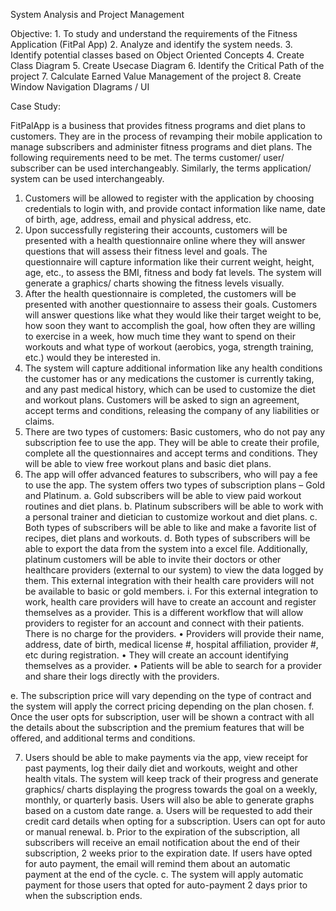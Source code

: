 System Analysis and Project Management

Objective: 1. To study  and understand the requirements of the Fitness Application (FitPal App) 
           2. Analyze and identify the system needs.
           3. Identify potential classes based on Object Oriented Concepts
           4. Create Class Diagram
           5. Create Usecase Diagram
           6. Identify the Critical Path of the project
           7. Calculate Earned Value Management of the project
           8. Create Window Navigation DIagrams / UI
           
Case Study: 
 
FitPalApp is a business that provides fitness programs and diet plans to customers. They are in the process of revamping their mobile application to manage subscribers and administer fitness programs and diet plans. The following requirements need to be met. The terms customer/ user/ subscriber can be used interchangeably. Similarly, the terms application/ system can be used interchangeably.

1)	Customers will be allowed to register with the application by choosing credentials to login with, and provide contact information like name, date of birth, age, address, email and physical address, etc.
2)	Upon successfully registering their accounts, customers will be presented with a health questionnaire online where they will answer questions that will assess their fitness level and goals. The questionnaire will capture information like their current weight, height, age, etc., to assess the BMI, fitness and body fat levels. The system will generate a graphics/ charts showing the fitness levels visually.
3)	After the health questionnaire is completed, the customers will be presented with another questionnaire to assess their goals. Customers will answer questions like what they would like their target weight to be, how soon they want to accomplish the goal, how often they are willing to exercise in a week, how much time they want to spend on their workouts and what type of workout (aerobics, yoga, strength training, etc.) would they be interested in. 
4)	The system will capture additional information like any health conditions the customer has or any medications the customer is currently taking, and any past medical history, which can be used to customize the diet and workout plans. Customers will be asked to sign an agreement, accept terms and conditions, releasing the company of any liabilities or claims. 
5)	There are two types of customers: Basic customers, who do not pay any subscription fee to use the app. They will be able to create their profile, complete all the questionnaires and accept terms and conditions. They will be able to view free workout plans and basic diet plans.
6)	The app will offer advanced features to subscribers, who will pay a fee to use the app. The system offers two types of subscription plans – Gold and Platinum.
a.	Gold subscribers will be able to view paid workout routines and diet plans.
b.	Platinum subscribers will be able to work with a personal trainer and dietician to customize workout and diet plans.
c.	Both types of subscribers will be able to like and make a favorite list of recipes, diet plans and workouts. 
d.	Both types of subscribers will be able to export the data from the system into a excel file. Additionally, platinum customers will be able to invite their doctors or other healthcare providers (external to our system) to view the data logged by them. This external integration with their health care providers will not be available to basic or gold members. 
i.	For this external integration to work, health care providers will have to create an account and register themselves as a provider. This is a different workflow that will allow providers to register for an account and connect with their patients. There is no charge for the providers. 
•	Providers will provide their name, address, date of birth, medical license #, hospital affiliation, provider #, etc during registration.
•	They will create an account identifying themselves as a provider.
•	Patients will be able to search for a provider and share their logs directly with the providers.  

e.	The subscription price will vary depending on the type of contract and the system will apply the correct pricing depending on the plan chosen.
f.	Once the user opts for subscription, user will be shown a contract with all the details about the subscription and the premium features that will be offered, and additional terms and conditions.

7)	Users should be able to make payments via the app, view receipt for past payments, log their daily diet and workouts, weight and other health vitals. The system will keep track of their progress and generate graphics/ charts displaying the progress towards the goal on a weekly, monthly, or quarterly basis. Users will also be able to generate graphs based on a custom date range. 
a.	Users will be requested to add their credit card details when opting for a subscription. Users can opt for auto or manual renewal.
b.	Prior to the expiration of the subscription, all subscribers will receive an email notification about the end of their subscription, 2 weeks prior to the expiration date. If users have opted for auto payment, the email will remind them about an automatic payment at the end of the cycle.
c.	The system will apply automatic payment for those users that opted for auto-payment 2 days prior to when the subscription ends.
          
           
           


